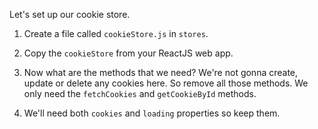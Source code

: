 Let's set up our cookie store.

1. Create a file called `cookieStore.js` in `stores`.

2. Copy the `cookieStore` from your ReactJS web app.

3. Now what are the methods that we need? We're not gonna create, update or delete any cookies here. So remove all those methods. We only need the `fetchCookies` and `getCookieById` methods.

4. We'll need both `cookies` and `loading` properties so keep them.